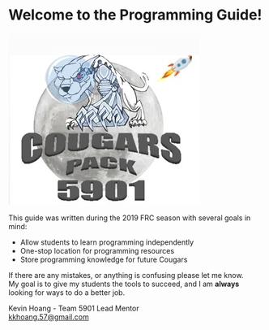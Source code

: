 # Welcome to the Programming Guide!

![](img/Logo.JPG)

This guide was written during the 2019 FRC season with several goals in mind:   

* Allow students to learn programming independently
* One-stop location for programming resources
* Store programming knowledge for future Cougars

If there are any mistakes, or anything is confusing please let me know.   
My goal is to give my students the tools to succeed, and I am **always** looking for ways to do a better job.


Kevin Hoang - Team 5901 Lead Mentor    
kkhoang.57@gmail.com   


